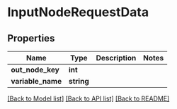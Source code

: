 # InputNodeRequestData

## Properties
Name | Type | Description | Notes
------------ | ------------- | ------------- | -------------
**out_node_key** | **int** |  | 
**variable_name** | **string** |  | 

[[Back to Model list]](../../README.md#documentation-for-models) [[Back to API list]](../../README.md#documentation-for-api-endpoints) [[Back to README]](../../README.md)

